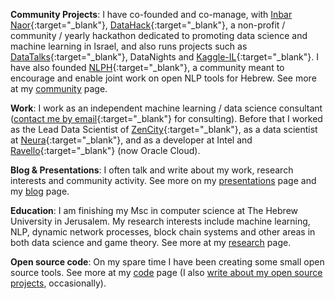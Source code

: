 <!-- I like to code, do data science, research and help create, stir and manage interesting things the require cooperation and several people to achieve. I'm learning how to do all these things, and I think I'll always be learning how to do them, so I'm trying to enjoy the practice and the process. :) -->

**Community Projects**:  I have co-founded and co-manage, with [Inbar Naor](https://www.linkedin.com/in/inbar-naor-6b973a50/){:target="_blank"}, [DataHack](http://www.datahack.org.il/){:target="_blank"}, a non-profit / community / yearly hackathon dedicated to promoting data science and machine learning in Israel, and also runs projects such as [DataTalks](https://www.meetup.com/DataHack){:target="_blank"}, DataNights and [Kaggle-IL](https://www.facebook.com/groups/kaggleil/){:target="_blank"}. I have also founded [NLPH](https://www.facebook.com/groups/157877988136954/){:target="_blank"}, a community meant to encourage and enable joint work on open NLP tools for Hebrew. See more at my [community](/community.html) page.

**Work**: I work as an independent machine learning / data science consultant ([contact me by email](mailto:shay.palachy@gmail.com){:target="_blank"} for consulting). Before that I worked as the Lead Data Scientist of [ZenCity](https://zencity.io/){:target="_blank"}, as a data scientist at [Neura](https://www.theneura.com/){:target="_blank"}, and as a developer at Intel and [Ravello](https://www.ravellosystems.com/){:target="_blank"}  (now Oracle Cloud).

**Blog & Presentations**: I often talk and write about my work, research interests and community activity. See more on my [presentations](/presentations.html) page and my [blog](/blog.html) page.

**Education**: I am finishing my Msc in computer science at The Hebrew University in Jerusalem. My research interests include machine learning, NLP, dynamic network processes, block chain systems and other areas in both data science and game theory. See more at my [research](/research.html) page.

**Open source code**: On my spare time I have been creating some small open source tools. See more at my [code](/code.html) page (I also [write about my open source projects](/blog.html), occasionally).
